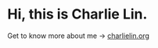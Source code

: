 # Hi, this is Charlie Lin.

Get to know more about me -> [charlielin.org](https://www.charlielin.org/)

